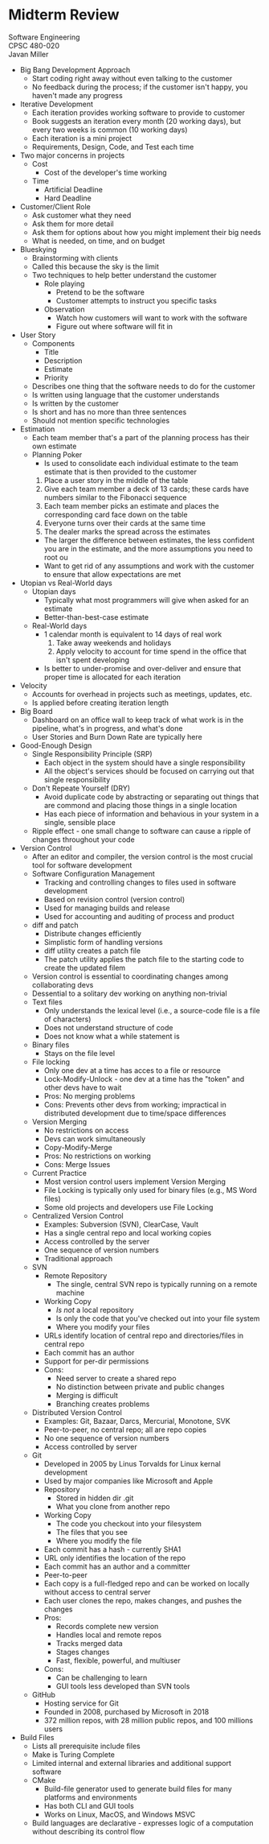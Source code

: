 # Midterm Review
Software Engineering  
CPSC 480-020  
Javan Miller 

- Big Bang Development Approach
  - Start coding right away without even talking to the customer
  - No feedback during the process; if the customer isn't happy, you haven't made any progress
- Iterative Development
  - Each iteration provides working software to provide to customer
  - Book suggests an iteration every month (20 working days), but every two weeks is common (10 working days)
  - Each iteration is a mini project
  - Requirements, Design, Code, and Test each time
- Two major concerns in projects
  - Cost
    - Cost of the developer's time working
  - Time
    - Artificial Deadline
    - Hard Deadline
- Customer/Client Role
  - Ask customer what they need
  - Ask them for more detail
  - Ask them for options about how you might implement their big needs
  - What is needed, on time, and on budget
- Blueskying
  - Brainstorming with clients
  - Called this because the sky is the limit
  - Two techniques to help better understand the customer
    - Role playing
      - Pretend to be the software
      - Customer attempts to instruct you specific tasks
    - Observation
      - Watch how customers will want to work with the software
      - Figure out where software will fit in
- User Story
  - Components
    - Title
    - Description
    - Estimate
    - Priority
  - Describes one thing that the software needs to do for the customer
  - Is written using language that the customer understands
  - Is written by the customer
  - Is short and has no more than three sentences
  - Should not mention specific technologies
- Estimation
  - Each team member that's a part of the planning process has their own estimate
  - Planning Poker
    - Is used to consolidate each individual estimate to the team estimate that is then provided to the customer
    1. Place a user story in the middle of the table
    1. Give each team member a deck of 13 cards; these cards have numbers similar to the Fibonacci sequence
    1. Each team member picks an estimate and places the corresponding card face down on the table
    1. Everyone turns over their cards at the same time
    1. The dealer marks the spread across the estimates
    - The larger the difference between estimates, the less confident you are in the estimate, and the more assumptions you need to root ou
    - Want to get rid of any assumptions and work with the customer to ensure that allow expectations are met 
- Utopian vs Real-World days
  - Utopian days
    - Typically what most programmers will give when asked for an estimate
    - Better-than-best-case estimate
  - Real-World days
    - 1 calendar month is equivalent to 14 days of real work
      1. Take away weekends and holidays
      1. Apply velocity to account for time spend in the office that isn't spent developing
    - Is better to under-promise and over-deliver and ensure that proper time is allocated for each iteration
- Velocity
  - Accounts for overhead in projects such as meetings, updates, etc.
  - Is applied before creating iteration length
- Big Board
  - Dashboard on an office wall to keep track of what work is in the pipeline, what's in progress, and what's done
  - User Stories and Burn Down Rate are typically here
- Good-Enough Design
  - Single Responsibility Principle (SRP)
    - Each object in the system should have a single responsibility
    - All the object's services should be focused on carrying out that single responsibility
  - Don't Repeate Yourself (DRY)
    - Avoid duplicate code by abstracting or separating out things that are commond and placing those things in a single location
    - Has each piece of information and behavious in your system in a single, sensible place
  - Ripple effect - one small change to software can cause a ripple of changes throughout your code
- Version Control
  - After an editor and compiler, the version control is the most crucial tool for software development
  - Software Configuration Management
    - Tracking and controlling changes to files used in software development
    - Based on revision control (version control)
    - Used for managing builds and release
    - Used for accounting and auditing of process and product
  - diff and patch
    - Distribute changes efficiently
    - Simplistic form of handling versions
    - diff utility creates a patch file
    - The patch utility applies the patch file to the starting code to create the updated filem
  - Version control is essential to coordinating changes among collaborating devs
  - Dessential to a solitary dev working on anything non-trivial
  - Text files 
    - Only understands the lexical level (i.e., a source-code file is a file of characters)
    - Does not understand structure of code
    - Does not know what a while statement is
  - Binary files
    - Stays on the file level
  - File locking 
    - Only one dev at a time has acces to a file or resource
    - Lock-Modify-Unlock - one dev at a time has the "token" and other devs have to wait
    - Pros: No merging problems
    - Cons: Prevents other devs from working; impractical in distributed development due to time/space differences
  - Version Merging
    - No restrictions on access
    - Devs can work simultaneously
    - Copy-Modify-Merge
    - Pros: No restrictions on working
    - Cons: Merge Issues
  - Current Practice
    - Most version control users implement Version Merging
    - File Locking is typically only used for binary files (e.g., MS Word files)
    - Some old projects and developers use File Locking
  - Centralized Version Control
    - Examples: Subversion (SVN), ClearCase, Vault
    - Has a single central repo and local working copies
    - Access controlled by the server 
    - One sequence of version numbers    
    - Traditional approach
  - SVN
    - Remote Repository
      - The single, central SVN repo is typically running on a remote machine
    - Working Copy
      - *Is not* a local repository
      - Is only the code that you've checked out into your file system
      - Where you modify your files
    - URLs identify location of central repo and directories/files in central repo
    - Each commit has an author
    - Support for per-dir permissions
    - Cons:
      - Need server to create a shared repo
      - No distinction between private and public changes
      - Merging is difficult
      - Branching creates problems
  - Distributed Version Control
    - Examples: Git, Bazaar, Darcs, Mercurial, Monotone, SVK
    - Peer-to-peer, no central repo; all are repo copies
    - No one sequence of version numbers
    - Access controlled by server
  - Git
    - Developed in 2005 by Linus Torvalds for Linux kernal development
    - Used by major companies like Microsoft and Apple
    - Repository
      - Stored in hidden dir .git
      - What you clone from another repo
    - Working Copy
      - The code you checkout into your filesystem
      - The files that you see
      - Where you modify the file
    - Each commit has a hash - currently SHA1
    - URL only identifies the location of the repo
    - Each commit has an author and a committer
    - Peer-to-peer
    - Each copy is a full-fledged repo and can be worked on locally without access to central server
    - Each user clones the repo, makes changes, and pushes the changes
    - Pros:
      - Records complete new version
      - Handles local and remote repos
      - Tracks merged data
      - Stages changes 
      - Fast, flexible, powerful, and multiuser
    - Cons:
      - Can be challenging to learn
      - GUI tools less developed than SVN tools
  - GitHub
    - Hosting service for Git
    - Founded in 2008, purchased by Microsoft in 2018
    - 372 million repos, with 28 million public repos, and 100 millions users
- Build Files
  - Lists all prerequisite include files
  - Make is Turing Complete
  - Limited internal and external libraries and additional support software
  - CMake
    - Build-file generator used to generate build files for many platforms and environments
    - Has both CLI and GUI tools
    - Works on Linux, MacOS, and Windows MSVC
  - Build languages are declarative - expresses logic of a computation without describing its control flow
